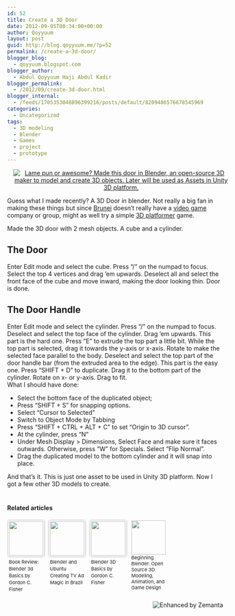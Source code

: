 ```yaml
---
id: 52
title: Create a 3D Door
date: 2012-09-05T08:34:00+00:00
author: Qoyyuum
layout: post
guid: http://blog.qoyyuum.me/?p=52
permalink: /create-a-3d-door/
blogger_blog:
  - qoyyuum.blogspot.com
blogger_author:
  - Abdul Qoyyuum Haji Abdul Kadir
blogger_permalink:
  - /2012/09/create-3d-door.html
blogger_internal:
  - /feeds/1705353048896399216/posts/default/8209486576678545969
categories:
  - Uncategorized
tags:
  - 3D modeling
  - Blender
  - Games
  - project
  - prototype
---
```

<div style="clear: both; text-align: center;">
  <a href="http://i2.wp.com/blog.qoyyuum.me/wp-content/uploads/2012/09/a-door-able-in-3D-by-Qoyyuum.png" style="margin-left: 1em; margin-right: 1em;"><img alt="Lame pun or awesome? Made this door in Blender, an open-source 3D maker to model and create 3D objects. Later will be used as Assets in Unity 3D platform." border="0" src="http://i2.wp.com/blog.qoyyuum.me/wp-content/uploads/2012/09/a-door-able-in-3D-by-Qoyyuum.png?resize=640%2C330" title="" data-recalc-dims="1" /></a>
</div>

Guess what I made recently? A 3D Door in blender. Not really a big fan in making these things but since <a href="http://maps.google.com/maps?ll=4.89028333333,114.942216667&spn=10.0,10.0&q=4.89028333333,114.942216667%20(Brunei)&t=h" rel="geolocation nofollow" target="_blank" title="Brunei">Brunei</a> doesn&#8217;t really have a <a href="http://www.break.com/c/pop-culture-videos/video-games/" rel="break nofollow" target="_blank" title="Video Games">video game</a> company or group, might as well try a simple <a href="http://en.wikipedia.org/wiki/Platform_game" rel="wikipedia nofollow" target="_blank" title="Platform game">3D platformer</a> game.

Made the 3D door with 2 mesh objects. A cube and a cylinder.

## The Door

Enter Edit mode and select the cube. Press &#8220;/&#8221; on the numpad to focus. Select the top 4 vertices and drag &#8217;em upwards. Deselect all and select the front face of the cube and move inward, making the door looking thin. Door is done.

## The Door Handle

<div>
  Enter Edit mode and select the cylinder. Press &#8220;/&#8221; on the numpad to focus. Deselect and select the top face of the cylinder. Drag &#8217;em upwards.&nbsp;This part is the hard one. Press &#8220;E&#8221; to extrude the top part a little bit. While the top part is selected, drag it towards the y-axis or x-axis. Rotate to make the selected face parallel to the body. Deselect and select the top part of the door handle bar (from the extruded area to the edge). This part is the easy one. Press &#8220;SHIFT + D&#8221; to duplicate. Drag it to the bottom part of the cylinder. Rotate on x- or y-axis. Drag to fit.
</div>

<div>
</div>

<div>
  What I should have done:
</div>

<div>
  <ul>
    <li>
      Select the bottom face of the duplicated object;
    </li>
    <li>
      Press &#8220;SHIFT + S&#8221; for snapping options.
    </li>
    <li>
      Select &#8220;Cursor to Selected&#8221;
    </li>
    <li>
      Switch to Object Mode by Tabbing
    </li>
    <li>
      Press &#8220;SHIFT + CTRL + ALT + C&#8221; to set &#8220;Origin to 3D cursor&#8221;.
    </li>
    <li>
      At the cylinder, press &#8220;N&#8221;
    </li>
    <li>
      Under Mesh Display > Dimensions, Select Face and make sure it faces outwards. Otherwise, press &#8220;W&#8221; for Specials. Select &#8220;Flip Normal&#8221;.
    </li>
    <li>
      Drag the duplicated model to the bottom cylinder and it will snap into place.
    </li>
  </ul>
  
  <div>
    And that&#8217;s it. This is just one asset to be used in Unity 3D platform. Now I got a few other 3D models to create.
  </div>
</div>

<div>
</div>

<div style="margin-top: 20px; overflow: hidden;">
  <h4>
    Related articles
  </h4>
  
  <ul style="margin: 0; overflow: hidden; padding: 0;">
    <li style="background: none; display: block; float: left; font-size: 11px; list-style: none; margin: 2px 10px 10px 2px; padding: 0; text-align: left; vertical-align: top; width: 84px;">
      <a href="http://dreamsgate.wordpress.com/2012/08/22/book-review-blender-3d-basics-by-gordon-c-fisher/" rel="nofollow" style="border-radius: 2px; box-shadow: 0px 0px 4px #999; display: block; padding: 2px; text-decoration: none;" target="_blank"><img src="http://i1.wp.com/blog.qoyyuum.me/wp-content/uploads/2012/09/108223574_80_80.jpg?w=676" style="border: 0; display: block; margin: 0; max-width: 100%; padding: 0; width: 80px;" data-recalc-dims="1" /></a><a href="http://dreamsgate.wordpress.com/2012/08/22/book-review-blender-3d-basics-by-gordon-c-fisher/" rel="nofollow" style="display: block; height: 80px; line-height: 12pt; overflow: hidden; padding: 5px 2px 0 2px; text-decoration: none;" target="_blank">Book Review: Blender 3d Basics by Gordon C. Fisher</a>
    </li>
    <li style="background: none; display: block; float: left; font-size: 11px; list-style: none; margin: 2px 10px 10px 2px; padding: 0; text-align: left; vertical-align: top; width: 84px;">
      <a href="http://www.omgubuntu.co.uk/2012/08/blender-and-ubuntu-creating-tv-advert-magic-in-brazil" rel="nofollow" style="border-radius: 2px; box-shadow: 0px 0px 4px #999; display: block; padding: 2px; text-decoration: none;" target="_blank"><img src="http://i1.wp.com/blog.qoyyuum.me/wp-content/uploads/2012/09/noimg_7_80_80.jpg?w=676" style="border: 0; display: block; margin: 0; max-width: 100%; padding: 0; width: 80px;" data-recalc-dims="1" /></a><a href="http://www.omgubuntu.co.uk/2012/08/blender-and-ubuntu-creating-tv-advert-magic-in-brazil" rel="nofollow" style="display: block; height: 80px; line-height: 12pt; overflow: hidden; padding: 5px 2px 0 2px; text-decoration: none;" target="_blank">Blender and Ubuntu Creating TV Ad Magic in Brazil</a>
    </li>
    <li style="background: none; display: block; float: left; font-size: 11px; list-style: none; margin: 2px 10px 10px 2px; padding: 0; text-align: left; vertical-align: top; width: 84px;">
      <a href="http://dreamsgate.wordpress.com/2012/08/01/blender-3d-basics-by-gordon-c-fisher/" rel="nofollow" style="border-radius: 2px; box-shadow: 0px 0px 4px #999; display: block; padding: 2px; text-decoration: none;" target="_blank"><img src="http://i2.wp.com/blog.qoyyuum.me/wp-content/uploads/2012/09/103963267_80_80.jpg?w=676" style="border: 0; display: block; margin: 0; max-width: 100%; padding: 0; width: 80px;" data-recalc-dims="1" /></a><a href="http://dreamsgate.wordpress.com/2012/08/01/blender-3d-basics-by-gordon-c-fisher/" rel="nofollow" style="display: block; height: 80px; line-height: 12pt; overflow: hidden; padding: 5px 2px 0 2px; text-decoration: none;" target="_blank">Blender 3D Basics by Gordon C. Fisher</a>
    </li>
    <li style="background: none; display: block; float: left; font-size: 11px; list-style: none; margin: 2px 10px 10px 2px; padding: 0; text-align: left; vertical-align: top; width: 84px;">
      <img src="http://i1.wp.com/blog.qoyyuum.me/wp-content/uploads/2012/09/109004531_80_80.jpg?w=676" style="border: 0; display: block; margin: 0; max-width: 100%; padding: 0; width: 80px;" data-recalc-dims="1" />Beginning Blender: Open Source 3D Modeling, Animation, and Game Design
    </li>
  </ul>
</div>

<div style="height: 15px; margin-top: 10px;">
  <a href="http://www.zemanta.com/?px" title="Enhanced by Zemanta"><img alt="Enhanced by Zemanta" class="zemanta-pixie-img" src="http://i1.wp.com/blog.qoyyuum.me/wp-content/uploads/2012/10/zemified_h.png?w=676" style="border: none; float: right;" data-recalc-dims="1" /></a>
</div>